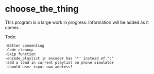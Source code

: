 # choose_the_thing
This program is a large work in progress. Information will be added as it comes. 

Todo: 
```
-Better commenting
-Code cleanup
-Skip function
-encode_playlist in encoder has '*' instead of ":"
-add a load in current playlist on phone simulator
-should user input own address?
```
